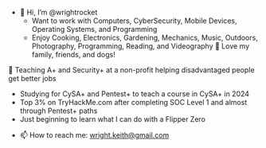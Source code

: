 - 👋 Hi, I’m @wrightrocket
  * Want to work with Computers, CyberSecurity, Mobile Devices, Operating Systems, and Programming
  * Enjoy Cooking, Electronics, Gardening, Mechanics, Music, Outdoors, Photography, Programming, Reading, and Videography
👀 Love my family, friends, and dogs!
 
🌱 Teaching A+ and Security+ at a non-profit helping disadvantaged people get better jobs
  * Studying for CySA+ and Pentest+ to teach a course in CySA+ in 2024
  * Top 3% on TryHackMe.com after completing SOC Level 1 and almost through Pentest+ paths
  * Just beginning to learn what I can do with a Flipper Zero
- 📫 How to reach me: wright.keith@gmail.com

<!---
wrightrocket/wrightrocket is a ✨ special ✨ repository because its `README.md` (this file) appears on your GitHub profile.
You can click the Preview link to take a look at your changes.
--->
